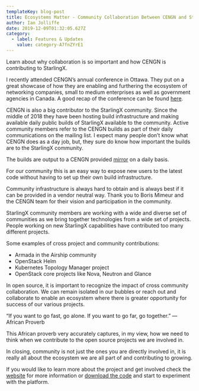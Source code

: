 ```yaml
---
templateKey: blog-post
title: Ecosystems Matter - Community Collaboration Between CENGN and StarlingX
author: Ian Jolliffe    
date: 2019-12-09T01:32:05.627Z
category:
  - label: Features & Updates
    value: category-A7fnZYrE1
---
```


Learn about why collaboration is so important and how CENGN is contributing to StarlingX.<!-- more -->

I recently attended CENGN’s annual conference in Ottawa. They put on a great showcase of how they are enabling and furthering the ecosystem of networking companies, small to medium enterprises as well as government agencies in Canada. A good recap of the conference can be found [here](https://www.cengn.ca/cengn-summit-highlights-2019/).

CENGN is also a big contributor to the StarlingX community. Since the middle of 2018 they have been hosting build infrastructure and making available daily public builds of StarlingX available to the community. Active community members refer to the CENGN builds as part of their daily communications on the mailing list. I expect many people don’t know what CENGN does as a day job, but, they sure do know how important the builds are to the StarlingX community.

The builds are output to a CENGN provided [mirror](http://mirror.starlingx.cengn.ca/mirror/starlingx/release/) on a daily basis.

For our community this is an easy way to expose new users to the latest code without having to set up their own build infrastructure.

Community infrastructure is always hard to obtain and is always best if it can be provided in a vendor neutral way. Thank you to Boris Mimeur and the CENGN team for their vision and participation in the community.

StarlingX community members are working with a wide and diverse set of communities as we bring together technologies from a wide set of projects. People working on new StarlingX capabilities have contributed too many different projects.

Some examples of cross project and community contributions:

- Armada in the Airship community
- OpenStack Helm
- Kubernetes Topology Manager project
- OpenStack core projects like Nova, Neutron and Glance

In open source, it is important to recognize the impact of cross community collaboration. We can remain isolated in our bubbles or reach out and collaborate to enable an ecosystem where there is greater opportunity for success of our various projects.

“If you want to go fast, go alone. If you want to go far, go together.” —African Proverb

This African proverb very accurately captures, in my view, how we need to think when we contribute to the open source projects we are involved in.

In closing, community is not just the ones you are directly involved in, it is really all about the ecosystem we are all part of and contributing to growing.

If you would like to learn more about the project and get involved check the [website](https://www.starlingx.io) for more information or [download the code](https://opendev.org/starlingx) and start to experiment with the platform.
